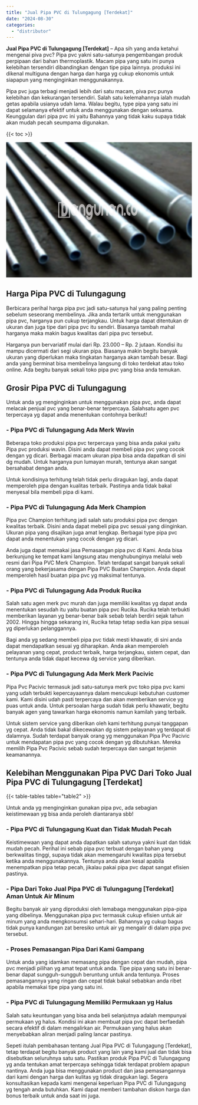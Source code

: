 ```yaml
---
title: "Jual Pipa PVC di Tulungagung [Terdekat]"
date: "2024-08-30"
categories: 
  - "distributor"
---
```


**Jual Pipa PVC di Tulungagung \[Terdekat\]** – Apa sih yang anda ketahui mengenai piva pvc? Pipa pvc yakni satu-satunya pengembangan produk perpipaan dari bahan thermoplastik. Macam pipa yang satu ini punya kelebihan tersendiri dibandingkan dengan tipe pipa lainnya. produksi ini dikenal multiguna dengan harga dan harga yg cukup ekonomis untuk siapapun yang menginginkan menggunakannya.

Pipa pvc juga terbagi menjadi lebih dari satu macam, piva pvc punya kelebihan dan kekurangan tersendiri. Salah satu kelemahannya ialah mudah getas apabila usianya udah lama. Walau begitu, type pipa yang satu ini dapat selamanya efektif untuk anda menggunakan dengan seksama. Keunggulan dari pipa pvc ini yaitu Bahannya yang tidak kaku supaya tidak akan mudah pecah seumpama digunakan.

{{< toc >}}

![Jual Pipa PVC di Tulungagung [Terdekat]](/images/jaul-pipa-pvc-21.png)

## Harga Pipa PVC di Tulungagung

Berbicara perihal harga pipa pvc jadi satu-satunya hal yang paling penting sebelum seseorang membelinya. Jika anda tertarik untuk menggunakan pipa pvc, harganya pun cukup terjangkau. Untuk harga dapat ditentukan dr ukuran dan juga tipe dari pipa pvc itu sendiri. Biasanya tambah mahal harganya maka makin bagus kwalitas dari pipa pvc tersebut.

Harganya pun bervariatif mulai dari Rp. 23.000 – Rp. 2 jutaan. Kondisi itu mampu dicermati dari segi ukuran pipa. Biasanya makin begitu banyak ukuran yang diperlukan maka tingkatan harganya akan tambah besar. Bagi anda yang berminat bisa membelinya langsung di toko terdekat atau toko online. Ada begitu banyak sekali toko pipa pvc yang bisa anda temukan.

## Grosir Pipa PVC di Tulungagung

Untuk anda yg menginginkan untuk menggunakan pipa pvc, anda dapat melacak penjual pvc yang benar-benar terpercaya. Salahsatu agen pvc terpercaya yg dapat anda menentukan contohnya berikut!

### \- Pipa PVC di Tulungagung Ada Merk Wavin

Beberapa toko produksi pipa pvc terpercaya yang bisa anda pakai yaitu Pipa pvc produksi wavin. Disini anda dapat membeli pipa pvc yang cocok dengan yg dicari. Berbagai macam ukuran pipa bisa anda dapatkan di sini dg mudah. Untuk harganya pun lumayan murah, tentunya akan sangat bersahabat dengan anda.

Untuk kondisinya terhitung telah tidak perlu diragukan lagi, anda dapat memperoleh pipa dengan kualitas terbaik. Pastinya anda tidak bakal menyesal bila membeli pipa di kami.

### \- Pipa PVC di Tulungagung Ada Merk Champion

Pipa pvc Champion terhitung jadi salah satu produksi pipa pvc dengan kwalitas terbaik. Disini anda dapat mebeli pipa pvc sesuai yang diinginkan. Ukuran pipa yang disajikan juga amat lengkap. Berbagai type pipa pvc dapat anda menentukan yang cocok dengan yg dicari.

Anda juga dapat memakai jasa Pemasangan pipa pvc di Kami. Anda bisa berkunjung ke tempat kami langsung atau menghubunginya melalui web resmi dari Pipa PVC Merk Champion. Telah terdapat sangat banyak sekali orang yang bekerjasama dengan Pipa PVC Buatan Champion. Anda dapat memperoleh hasil buatan pipa pvc yg maksimal tentunya.

### \- Pipa PVC di Tulungagung Ada Produk Rucika

Salah satu agen merk pvc murah dan juga memiliki kwalitas yg dapat anda menentukan sesudah itu yaitu buatan pipa pvc Rucika. Rucika telah terbukti memberikan layanan yg benar-benar baik sebab telah berdiri sejak tahun 2002. Hingga hingga sekarang ini, Rucika tetap tetap sedia kan pipa sesuai yg diperlukan pelanggannya.

Bagi anda yg sedang membeli pipa pvc tidak mesti khawatir, di sini anda dapat mendapatkan sesuai yg diharapkan. Anda akan memperoleh pelayanan yang cepat, product terbaik, harga terjangkau, sistem cepat, dan tentunya anda tidak dapat kecewa dg service yang diberikan.

### \- Pipa PVC di Tulungagung Ada Merk Merk Pacivic

Pipa Pvc Pacivic termasuk jadi satu-satunya merk pvc toko pipa pvc kami yang udah terbukti kepercayaannya dalam mencukupi kebutuhan customer kami. Kami disini udah pasti terpercaya dan akan memberikan service yg puas untuk anda. Untuk persoalan harga sudah tidak perlu khawatir, begitu banyak agen yang tawarkan harga ekonomis namun kamilah yang terbaik.

Untuk sistem service yang diberikan oleh kami terhitung punyai tanggapan yg cepat. Anda tidak bakal dikecewakan dg sistem pelayanan yg terdapat di dalamnya. Sudah terdapat banyak orang yg menggunakan Pipa Pvc Pacivic untuk mendapatan pipa pvc yang cocok dengan yg dibutuhkan. Mereka memilih Pipa Pvc Pacivic sebab sudah terpercaya dan sangat terjamin keamanannya.

## Kelebihan Menggunakan Pipa PVC Dari Toko Jual Pipa PVC di Tulungagung \[Terdekat\]

{{< table-tables table="table2" >}}

Untuk anda yg menginginkan gunakan pipa pvc, ada sebagian keistimewaan yg bisa anda peroleh diantaranya sbb!

### \- Pipa PVC di Tulungagung Kuat dan Tidak Mudah Pecah

Keistimewaan yang dapat anda dapatkan salah satunya yakni kuat dan tidak mudah pecah. Perihal ini sebab pipa pvc terbuat dengan bahan yang berkwalitas tinggi, supaya tidak akan memengaruhi kwalitas pipa tersebut ketika anda menggunakannya. Tentunya anda akan kesal apabila menempatkan pipa tetap pecah, jikalau pakai pipa pvc dapat sangat efisien pastinya.

### \- Pipa Dari Toko Jual Pipa PVC di Tulungagung \[Terdekat\] Aman Untuk Air Minum

Begitu banyak air yang diproduksi oleh lemabaga menggunakan pipa-pipa yang dibelinya. Menggunakan pipa pvc termasuk cukup efisien untuk air minum yang anda mengkonsumsi sehari-hari. Bahannya yg cukup bagus tidak punya kandungan zat beresiko untuk air yg mengalir di dalam pipa pvc tersebut.

### \- Proses Pemasangan Pipa Dari Kami Gampang

Untuk anda yang idamkan memasang pipa dengan cepat dan mudah, pipa pvc menjadi pilihan yg amat tepat untuk anda. Tipe pipa yang satu ini benar-benar dapat sungguh-sungguh beruntung untuk anda tentunya. Proses pemasangannya yang ringan dan cepat tidak bakal sebabkan anda ribet apabila memakai tipe pipa yang satu ini.

### \- Pipa PVC di Tulungagung Memiliki Permukaan yg Halus

Salah satu keuntungan yang bisa anda beli selanjutnya adalah mempunyai permukaan yg halus. Kondisi ini akan membuat pipa pvc dapat berfaedah secara efektif di dalam mengalirkan air. Permukaan yang halus akan menyebabkan aliran menjadi paling lancar pastinya.

Sepeti itulah pembahasan tentang Jual Pipa PVC di Tulungagung \[Terdekat\], tetap terdapat begitu banyak product yang lain yang kami jual dan tidak bisa disebutkan seluruhnya satu satu. Pastikan produk Pipa PVC di Tulungagung yg anda tentukan amat terpercaya sehingga tidak terdapat problem apapun nantinya. Anda juga bisa menggunakan product dan jasa pemasangannya dari kami dengan harga dan kulitas yg tidak diragukan lagi. Segera konsultasikan kepada kami mengenai keperluan Pipa PVC di Tulungagung yg tengah anda butuhkan. Kami dapat memberi tambahan diskon harga dan bonus terbaik untuk anda saat ini juga.
